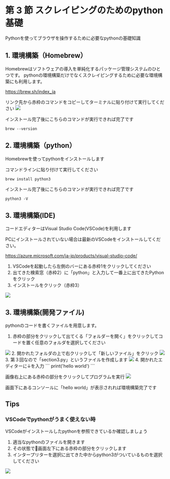 # 第 3 節 スクレイピングのためのpython基礎

Pythonを使ってブラウザを操作するために必要なpythonの基礎知識

## 1. 環境構築（Homebrew）
Homebrewはソフトウェアの導入を単純化するパッケージ管理システムのひとつです。
pythonの環境構築だけでなくスクレイピングするために必要な環境構築にも利用します。

https://brew.sh/index_ja

リンク先から赤枠のコマンドをコピーしてターミナルに貼り付けて実行してください
<img src="./images/5.png">

インストール完了後にこちらのコマンドが実行できれば完了です
```
brew --version
```

## 2. 環境構築（python）
Homebrewを使ってpythonをインストールします

コマンドラインに貼り付けて実行してください
```
brew install python3
```

インストール完了後にこちらのコマンドが実行できれば完了です
```
python3 -V
```

## 3. 環境構築(IDE)
コードエディターはVisual Studio Code(VSCode)を利用します

PCにインストールされていない場合は最新のVSCodeをインストールしてください。

https://azure.microsoft.com/ja-jp/products/visual-studio-code/

1. VSCodeを起動したら左側のバーにある赤枠1をクリックしてください
2. 出てきた検索窓（赤枠2）に「python」と入力して一番上に出てきたPythonをクリック
3. インストールをクリック（赤枠3）
<img src="./images/7.png">

## 3. 環境構築(開発ファイル)
pythonのコードを書くファイルを用意します。

1. 赤枠の部分をクリックして出てくる「フォルダーを開く」をクリックしてコードを置く任意のフォルダを選択してください
<img src="./images/6.png">
2. 開かれたフォルダの上で右クリックして「新しいファイル」をクリック
<img src="./images/1.png">
3. 第３回なので「section3.py」というファイルを作成します
<img src="./images/2.png">
4. 開かれたエディターに↓を入力
```
print('hello world')
```

画像右上にある赤枠の部分をクリックしてプログラムを実行
<img src="./images/4.png">


画面下にあるコンソールに「hello world」が表示されれば環境構築完了です


## Tips
### VSCodeでpythonがうまく使えない時
VSCodeがインストールしたpythonを参照できているか確認しましょう


1. 適当なpythonのファイルを開きます
2. その状態で画面左下にある赤枠の部分をクリックします
3. インタープリターを選択に出てきた中からpython3がついているものを選択してください
<img src="./images/8.png">



